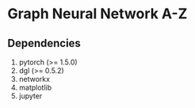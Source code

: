# Graph Neural Network A-Z

## Dependencies
1. pytorch (>= 1.5.0)
2. dgl (>= 0.5.2)
3. networkx
4. matplotlib
5. jupyter